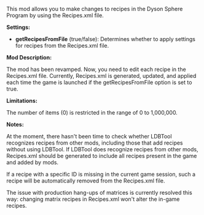 This mod allows you to make changes to recipes in the Dyson Sphere Program by using the Recipes.xml file.

**Settings:**

- **getRecipesFromFile** (true/false): Determines whether to apply settings for recipes from the Recipes.xml file.

**Mod Description:**

The mod has been revamped. Now, you need to edit each recipe in the Recipes.xml file. Currently, Recipes.xml is generated, updated, and applied each time the game is launched if the getRecipesFromFile option is set to true.

**Limitations:**

The number of items (<count>0</count>) is restricted in the range of 0 to 1,000,000.

**Notes:**

At the moment, there hasn't been time to check whether LDBTool recognizes recipes from other mods, including those that add recipes without using LDBTool. If LDBTool does recognize recipes from other mods, Recipes.xml should be generated to include all recipes present in the game and added by mods.

If a recipe with a specific ID is missing in the current game session, such a recipe will be automatically removed from the Recipes.xml file.

The issue with production hang-ups of matrices is currently resolved this way: changing matrix recipes in Recipes.xml won't alter the in-game recipes.
